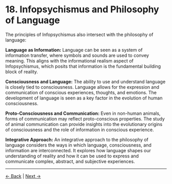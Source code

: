 # 18. Infopsychismus and Philosophy of Language

The principles of Infopsychismus also intersect with the philosophy of language:

**Language as Information:**
Language can be seen as a system of information transfer, where symbols and sounds are used to convey meaning. This aligns with the informational realism aspect of Infopsychismus, which posits that information is the fundamental building block of reality.

**Consciousness and Language:**
The ability to use and understand language is closely tied to consciousness. Language allows for the expression and communication of conscious experiences, thoughts, and emotions. The development of language is seen as a key factor in the evolution of human consciousness.

**Proto-Consciousness and Communication:**
Even in non-human animals, forms of communication may reflect proto-conscious properties. The study of animal communication can provide insights into the evolutionary origins of consciousness and the role of information in conscious experience.

**Integrative Approach:**
An integrative approach to the philosophy of language considers the ways in which language, consciousness, and information are interconnected. It explores how language shapes our understanding of reality and how it can be used to express and communicate complex, abstract, and subjective experiences.

---
<div class="navigation-links">
<a href="17_Infopsychismus_and_the_Limits_of_Computation_and_Simulation.md" class="nav-link prev-link">← Back</a> | <a href="19_Extended_Reflections_on_Meaning.md" class="nav-link next-link">Next →</a>
</div>
